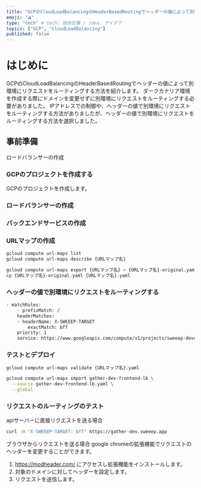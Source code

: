 ```yaml
---
title: "GCPのCloudLoadBalancingのHeaderBasedRoutingでヘッダーの値によって別環境にリクエストをルーティングする"
emoji: "⛳"
type: "tech" # tech: 技術記事 / idea: アイデア
topics: ["GCP", "CloudLoadBalancing"]
published: false
---
```


# はじめに

GCPのCloudLoadBalancingのHeaderBasedRoutingでヘッダーの値によって別環境にリクエストをルーティングする方法を紹介します。
ダークカナリア環境を作成する際にドメインを変更せずに別環境にリクエストをルーティングする必要がありました。
IPアドレスでの制御や、ヘッダーの値で別環境にリクエストをルーティングする方法がありましたが、ヘッダーの値で別環境にリクエストをルーティングする方法を選択しました。

## 事前準備
ロードバランサーの作成

### GCPのプロジェクトを作成する

GCPのプロジェクトを作成します。

### ロードバランサーの作成

### バックエンドサービスの作成

### URLマップの作成

```sh
gcloud compute url-maps list
gcloud compute url-maps describe {URLマップ名}

gcloud compute url-maps export {URLマップ名} > {URLマップ名}-original.yaml
cp {URLマップ名}-original.yaml {URLマップ名}.yaml
```

### ヘッダーの値で別環境にリクエストをルーティングする

```sh
- matchRules:
    - prefixMatch: /
    headerMatches:
    - headerName: X-SWEEEP-TARGET
        exactMatch: bff
    priority: 1
    service: https://www.googleapis.com/compute/v1/projects/sweeep-development/global/backendServices/gather-dev-bff-service
```

### テストとデプロイ

```sh
gcloud compute url-maps validate {URLマップ名}.yaml

gcloud compute url-maps import gather-dev-frontend-lb \
  --source gather-dev-frontend-lb.yaml \
  --global
```

### リクエストのルーティングのテスト

apiサーバーに直接リクエストを送る場合
```sh
curl -H "X-SWEEEP-TARGET: bff" https://gather-dev.sweeep.app
```

ブラウザからリクエストを送る場合
google chromeの拡張機能でリクエストのヘッダーを変更することができます。
1. https://modheader.com/ にアクセスし拡張機能をインストールします。
2. 対象のドメインに対してヘッダーを設定します。
3. リクエストを送信します。

